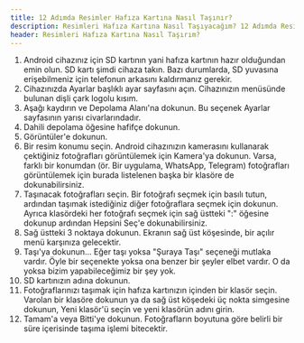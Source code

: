 ```yaml
---
title: 12 Adımda Resimler Hafıza Kartına Nasıl Taşınır?
description: Resimleri Hafıza Kartına Nasıl Taşıyacağım? 12 Adımda Resimler Hafıza Kartına Nasıl Taşınır?
header: Resimleri Hafıza Kartına Nasıl Taşırım?
---
```

<ol><li>Android cihazınız için SD kartının yani hafıza kartının hazır olduğundan emin olun. SD kartı şimdi cihaza takın. Bazı durumlarda, SD yuvasına erişebilmeniz için telefonun arkasını kaldırmanız gerekir.</li><li>Cihazınızda Ayarlar başlıklı ayar sayfasını açın. Cihazınızın menüsünde bulunan dişli çark logolu kısım.</li><li>Aşağı kaydırın ve Depolama Alanı'na dokunun. Bu seçenek Ayarlar sayfasının yarısı civarlarındadır.</li><li>Dahili depolama öğesine hafifçe dokunun.</li><li>Görüntüler'e dokunun.</li><li>Bir resim konumu seçin. Android cihazınızın kamerasını kullanarak çektiğiniz fotoğrafları görüntülemek için Kamera'ya dokunun. Varsa, farklı bir konumdan (ör. Bir uygulama, WhatsApp, Telegram) fotoğrafları görüntülemek için burada listelenen başka bir klasöre de dokunabilirsiniz.</li><li>Taşınacak fotoğrafları seçin. Bir fotoğrafı seçmek için basılı tutun, ardından taşımak istediğiniz diğer fotoğraflara seçmek için dokunun. Ayrıca klasördeki her fotoğrafı seçmek için sağ üstteki ":" öğesine dokunup ardından Hepsini Seç'e dokunabilirsiniz.</li><li>Sağ üstteki 3 noktaya dokunun. Ekranın sağ üst köşesinde, bir açılır menü karşınıza gelecektir.</li><li>Taşı'ya dokunun... Eğer taşı yoksa "Şuraya Taşı" seçeneği mutlaka vardır. Öyle bir seçenekte yoksa ona benzer bir şeyler elbet vardır. O da yoksa bizim yapabileceğimiz bir şey yok.</li><li>SD kartınızın adına dokunun.</li><li>Fotoğraflarınızı taşımak için hafıza kartınızın içinden bir klasör seçin. Varolan bir klasöre dokunun ya da sağ üst köşedeki üç nokta simgesine dokunun, Yeni klasör'ü seçin ve yeni klasörün adını girin.</li><li>Tamam'a veya Bitti'ye dokunun. Fotoğrafların boyutuna göre belirli bir süre içerisinde taşıma işlemi bitecektir.</li></ol>
